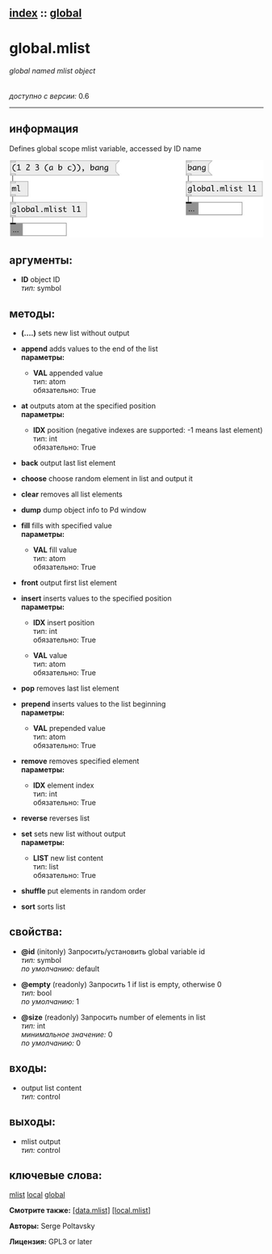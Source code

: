[index](index.html) :: [global](category_global.html)
---

# global.mlist

###### global named mlist object

*доступно с версии:* 0.6

---


## информация
Defines global scope mlist variable, accessed by ID name


[![example](../examples/img/global.mlist.jpg)](../examples/pd/global.mlist.pd)



## аргументы:

* **ID**
object ID<br>
_тип:_ symbol<br>



## методы:

* **(....)**
sets new list without output<br>

* **append**
adds values to the end of the list<br>
  __параметры:__
  - **VAL** appended value<br>
    тип: atom <br>
    обязательно: True <br>

* **at**
outputs atom at the specified position<br>
  __параметры:__
  - **IDX** position (negative indexes are supported: -1 means last element)<br>
    тип: int <br>
    обязательно: True <br>

* **back**
output last list element<br>

* **choose**
choose random element in list and output it<br>

* **clear**
removes all list elements<br>

* **dump**
dump object info to Pd window<br>

* **fill**
fills with specified value<br>
  __параметры:__
  - **VAL** fill value<br>
    тип: atom <br>
    обязательно: True <br>

* **front**
output first list element<br>

* **insert**
inserts values to the specified position<br>
  __параметры:__
  - **IDX** insert position<br>
    тип: int <br>
    обязательно: True <br>

  - **VAL** value<br>
    тип: atom <br>
    обязательно: True <br>

* **pop**
removes last list element<br>

* **prepend**
inserts values to the list beginning<br>
  __параметры:__
  - **VAL** prepended value<br>
    тип: atom <br>
    обязательно: True <br>

* **remove**
removes specified element<br>
  __параметры:__
  - **IDX** element index<br>
    тип: int <br>
    обязательно: True <br>

* **reverse**
reverses list<br>

* **set**
sets new list without output<br>
  __параметры:__
  - **LIST** new list content<br>
    тип: list <br>
    обязательно: True <br>

* **shuffle**
put elements in random order<br>

* **sort**
sorts list<br>




## свойства:

* **@id** (initonly)
Запросить/установить global variable id<br>
_тип:_ symbol<br>
_по умолчанию:_ default<br>

* **@empty** (readonly)
Запросить 1 if list is empty, otherwise 0<br>
_тип:_ bool<br>
_по умолчанию:_ 1<br>

* **@size** (readonly)
Запросить number of elements in list<br>
_тип:_ int<br>
_минимальное значение:_ 0<br>
_по умолчанию:_ 0<br>



## входы:

* output list content<br>
_тип:_ control



## выходы:

* mlist output<br>
_тип:_ control



## ключевые слова:

[mlist](keywords/mlist.html)
[local](keywords/local.html)
[global](keywords/global.html)



**Смотрите также:**
[\[data.mlist\]](data.mlist.html)
[\[local.mlist\]](local.mlist.html)




**Авторы:** Serge Poltavsky




**Лицензия:** GPL3 or later





